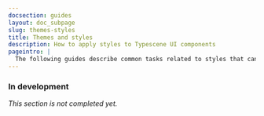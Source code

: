```yaml
---
docsection: guides
layout: doc_subpage
slug: themes-styles
title: Themes and styles
description: How to apply styles to Typescene UI components
pageintro: |
  The following guides describe common tasks related to styles that can be applied to UI components.
---
```


### In development

_This section is not completed yet._
